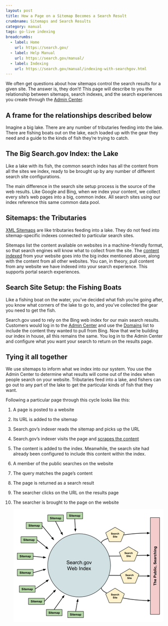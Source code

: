 ```yaml
---
layout: post
title: How a Page on a Sitemap Becomes a Search Result
crumbname: Sitemaps and Search Results
category: manual
tags: go-live indexing
breadcrumbs:
  - label: Home
    url: https://search.gov/
  - label: Help Manual
    url: https://search.gov/manual/
  - label: Indexing
    url: https://search.gov/manual/indexing-with-searchgov.html
---
```


We often get questions about how sitemaps control the search results for a given site. The answer is, they don’t! This page will describe to you the relationship between sitemaps, search indexes, and the search experiences you create through the [Admin Center](https://search.usa.gov/sites).

## A frame for the relationships described below

Imagine a big lake. There are any number of tributaries feeding into the lake. There are fishing boats out on the lake, each loaded up with the gear they need and a guide to the kinds of fish they’re trying to catch.

## The Big Search.gov Index: the Lake

Like a lake with its fish, the common search index has all the content from all the sites we index, ready to be brought up by any number of different search site configurations.

The main difference in the search site setup process is the source of the web results. Like Google and Bing, when we index your content, we collect every site’s web pages into a big, common index. All search sites using our index reference this same common data pool.

## Sitemaps: the Tributaries

[XML Sitemaps](https://search.gov/manual/sitemaps.html) are like tributaries feeding into a lake. They do not feed into sitemap-specific indexes connected to particular search sites.

Sitemaps list the content available on websites in a machine-friendly format, so that search engines will know what to collect from the site. The [content indexed](https://search.gov/manual/indexing-with-searchgov.html) from your website goes into the big index mentioned above, along with the content from all other websites. You can, in theory, pull content from any website we have indexed into your search experience. This supports portal search experiences. 

## Search Site Setup: the Fishing Boats

Like a fishing boat on the water, you’ve decided what fish you’re going after, you know what corners of the lake to go to, and you’ve collected the gear you need to get the fish.

Search.gov used to rely on the Bing web index for our main search results. Customers would log in to the [Admin Center](https://search.usa.gov/sites) and use the [Domains](https://search.gov/manual/domains.html) list to include the content they wanted to pull from Bing. Now that we’re building our index in house, all this remains the same. You log in to the Admin Center and configure what you want your search to return on the results page.

## Tying it all together

We use sitemaps to inform what we index into our system. You use the Admin Center to determine what results will come out of the index when people search on your website.
Tributaries feed into a lake, and fishers can go out to any part of the lake to get the particular kinds of fish that they want. 

Following a particular page through this cycle looks like this:

1. A page is posted to a website
1. Its URL is added to the sitemap
1. Search.gov’s indexer reads the sitemap and picks up the URL
1. Search.gov’s indexer visits the page and [scrapes the content](https://search.gov/manual/what-searchgov-indexes.html)
1. The content is added to the index. Meanwhile, the search site had already been configured to include this content within the index.
1. A member of the public searches on the website
1. The query matches the page’s content
1. The page is returned as a search result
1. The searcher clicks on the URL on the results page
1. The searcher is brought to the page on the website

    <img class="img-responsive"
        src="/files/sitemaps-to-search-results.png"
        alt="Diagram showing a large circle, representing the Search.gov website. To the left of the circle is an array of small blocks, each representing an individual sitemap. Arrows point from the sitemaps to the large circle. To the right of the circle is a set of pentagons representing search sites. To the right of these is a vertical bar representing the Public. Arrows flow from the circle, through the pentagon and end at the bar, representing the flow of search results from the central Search.gov index through the search sites to the members of the public who are searching.">
